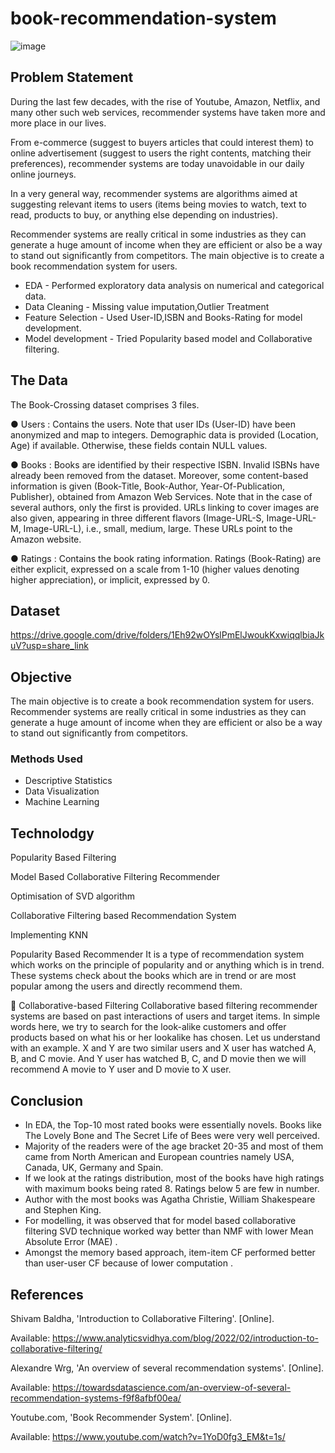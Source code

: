 # book-recommendation-system
![image](https://user-images.githubusercontent.com/98402439/204297885-c4c98387-f31e-4947-9711-3ff27e693344.png)


## Problem Statement
During the last few decades, with the rise of Youtube, Amazon, Netflix, and many other such web services, recommender systems have taken more and more place in our lives. 

From e-commerce (suggest to buyers articles that could interest them) to online advertisement (suggest to users the right contents, matching their preferences), recommender systems are today unavoidable in our daily online journeys.

In a very general way, recommender systems are algorithms aimed at suggesting relevant items to users (items being movies to watch, text to read, products to buy, or anything else depending on industries).

Recommender systems are really critical in some industries as they can generate a huge amount of income when they are efficient or also be a way to stand out significantly from competitors. The main objective is to create a book recommendation system for users.

* EDA - Performed exploratory data analysis on numerical and categorical data.
* Data Cleaning - Missing value imputation,Outlier Treatment
* Feature Selection - Used User-ID,ISBN and Books-Rating for model development.
* Model development - Tried Popularity based model and Collaborative filtering.


## The Data
The Book-Crossing dataset comprises 3 files.

● Users :
Contains the users. Note that user IDs (User-ID) have been anonymized and map to integers. Demographic data is provided (Location, Age) if available. Otherwise, these fields contain NULL values.

● Books :
Books are identified by their respective ISBN. Invalid ISBNs have already been removed from the dataset. Moreover, some content-based information is given (Book-Title, Book-Author, Year-Of-Publication, Publisher), obtained from Amazon Web Services. Note that in the case of several authors, only the first is provided. URLs linking to cover images are also given, appearing in three different flavors (Image-URL-S, Image-URL-M, Image-URL-L), i.e., small, medium, large. These URLs point to the Amazon website.

● Ratings :
Contains the book rating information. Ratings (Book-Rating) are either explicit, expressed on a scale from 1-10 (higher values denoting higher appreciation), or implicit, expressed by 0.

## Dataset
https://drive.google.com/drive/folders/1Eh92wOYslPmElJwoukKxwiqqlbiaJkuV?usp=share_link

## Objective
The main objective is to create a book recommendation system for users. Recommender systems are really critical in some industries as they can generate a huge amount of income when they are efficient or also be a way to stand out significantly from competitors.
### Methods Used
* Descriptive Statistics
* Data Visualization
* Machine Learning

## Technolodgy
Popularity Based Filtering

Model Based Collaborative Filtering Recommender

Optimisation of SVD algorithm

Collaborative Filtering based Recommendation System

Implementing KNN

Popularity Based Recommender
It is a type of recommendation system which works on the principle of popularity and or anything which is in trend. These systems check about the books which are in trend or are most popular among the users and directly recommend them.

📖 Collaborative-based Filtering
Collaborative based filtering recommender systems are based on past interactions of users and target items. In simple words here, we try to search for the look-alike customers and offer products based on what his or her lookalike has chosen. Let us understand with an example. X and Y are two similar users and X user has watched A, B, and C movie. And Y user has watched B, C, and D movie then we will recommend A movie to Y user and D movie to X user.

## Conclusion
* In EDA, the Top-10 most rated books were essentially novels. Books like The Lovely Bone and The Secret Life of Bees were very well perceived.
* Majority of the readers were of the age bracket 20-35 and most of them came from North American and European countries namely USA, Canada, UK, Germany and Spain.
* If we look at the ratings distribution, most of the books have high ratings with maximum books being rated 8. Ratings below 5 are few in number.
* Author with the most books was Agatha Christie, William Shakespeare and Stephen King.
* For modelling, it was observed that for model based collaborative filtering SVD technique worked way better than NMF with lower Mean Absolute Error (MAE) .
* Amongst the memory based approach, item-item CF performed better than user-user CF because of lower computation .

## References
Shivam Baldha, 'Introduction to Collaborative Filtering'. [Online].

Available: https://www.analyticsvidhya.com/blog/2022/02/introduction-to-collaborative-filtering/

Alexandre Wrg, 'An overview of several recommendation systems'. [Online].

Available: https://towardsdatascience.com/an-overview-of-several-recommendation-systems-f9f8afbf00ea/

Youtube.com, 'Book Recommender System'. [Online].

Available: https://www.youtube.com/watch?v=1YoD0fg3_EM&t=1s/
